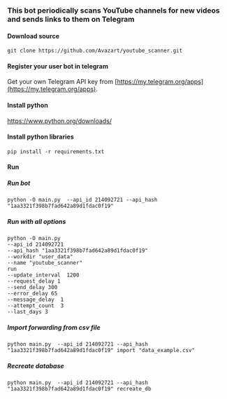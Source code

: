 ### This bot periodically scans YouTube channels for new videos and sends links to them on Telegram

#### Download source

``` git clone https://github.com/Avazart/youtube_scanner.git ```

#### Register your user bot in telegram

Get your own Telegram API key from [https://my.telegram.org/apps](https://my.telegram.org/apps).

#### Install python

https://www.python.org/downloads/

#### Install python libraries

``` pip install -r requirements.txt  ```

#### Run

##### Run bot

``` python -O main.py  --api_id 214092721 --api_hash "1aa3321f398b7fad642a89d1fdac0f19" ```

##### Run with all options
```
python -O main.py  
--api_id 214092721 
--api_hash "1aa3321f398b7fad642a89d1fdac0f19"
--workdir "user_data"
--name "youtube_scanner"
run
--update_interval  1200
--request_delay 1
--send_delay 300
--error_delay 65
--message_delay  1
--attempt_count  3
--last_days 3
```
##### Import forwarding from csv file

``` python main.py  --api_id 214092721 --api_hash "1aa3321f398b7fad642a89d1fdac0f19" import "data_example.csv" ```

##### Recreate database

``` python main.py  --api_id 214092721 --api_hash "1aa3321f398b7fad642a89d1fdac0f19" recreate_db ```
